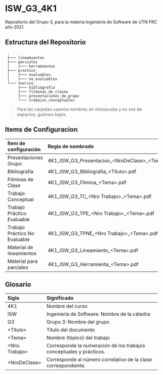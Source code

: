 # ISW_G3_4K1

Repositorio del Grupo 3, para la materia Ingeniería de Software de UTN FRC año 2021.

## Estructura del Repositorio

     .
     ├─── lineamientos
     ├─── parciales
     |    ├─── herramientas
     ├─── practico
     |    ├─── evaluables
     |    ├─── no_evaluables
     └─── teorico
          ├─── bibliografia
          ├─── filminas_de_clases
          ├─── presentaciones_de_grupo
          └─── trabajos_conceptuales

> Para las carpetas usamos nombres en minúsculas y en vez de espacios, guiones bajos.

## Items de Configuracion

| **Ítem de configuración**     | **Regla de nombrado**                            | **Ubicación**                               |
| :---------------------------- | :----------------------------------------------- | :------------------------------------------ |
| Presentaciones Grupo          | 4K1_ISW_G3_Presentacion_\<NroDeClase>_\<Tema>.pdf | ISW_G3_4K1/teorico/presentaciones_de_grupo/ |
| Bibliografía                  | 4K1_ISW_G3_Bibliografia_\<Título>.pdf            | ISW_G3_4K1/teorico/bibliografia/            |
| Filminas de Clase             | 4K1_ISW_G3_Filmina_\<Tema>.pdf                   | ISW_G3_4K1/teorico/filminas_de_clase/       |
| Trabajo Conceptual            | 4K1_ISW_G3_TC_\<Nro Trabajo>_\<Tema>.pdf        | ISW_G3_4K1/teorico/trabajos_conceptuales/   |
| Trabajo Práctico Evaluable    | 4K1_ISW_G3_TPE_\<Nro Trabajo>_\<Tema>.pdf       | ISW_G3_4K1/practico/evaluables/             |
| Trabajo Práctico No Evaluable | 4K1_ISW_G3_TPNE_\<Nro Trabajo>_\<Tema>.pdf      | ISW_G3_4K1/practico/no_evaluables/          |
| Material de lineamientos      | 4K1_ISW_G3_Lineamiento_\<Tema>.pdf               | ISW_G3_4K1/lineamientos/                    |
| Material para parciales       | 4K1_ISW_G3_Herramienta_\<Tema>.pdf               | ISW_G3_4K1/parciales/herramientas/          |

## Glosario

| Sigla           | Significado                                                         |
| :-------------- | :------------------------------------------------------------------ |
| 4K1             | Nombre del curso                                                    |
| ISW             | Ingeniería de Software: Nombre de la cátedra                        |
| G3              | Grupo 3: Nombre del grupo                                           |
| \<Titulo>       | Título del documento                                                |
| \<Tema>         | Nombre (tópico) del trabajo                                         |
| \<Nro. Trabajo> | Corresponde la numeración de los trabajos conceptuales y prácticos. |
| \<NroDeClase>   | Corresponde al número correlativo de la clase correspondiente.      |
